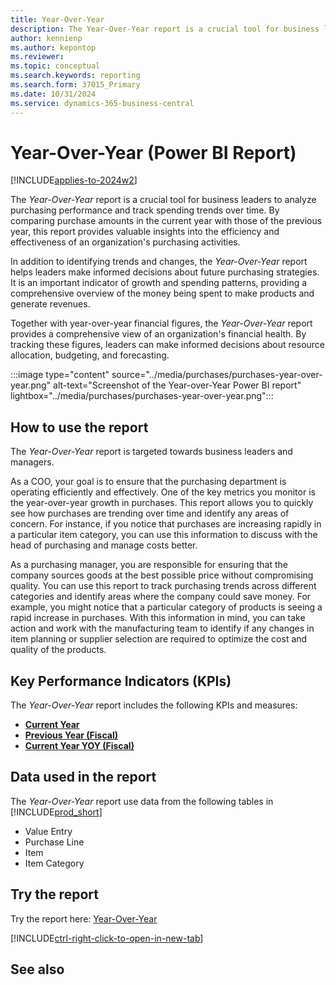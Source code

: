 ```yaml
---
title: Year-Over-Year
description: The Year-Over-Year report is a crucial tool for business leaders to analyze purchasing performance and track spending trends over time.
author: kennienp
ms.author: kepontop
ms.reviewer:
ms.topic: conceptual
ms.search.keywords: reporting
ms.search.form: 37015_Primary
ms.date: 10/31/2024
ms.service: dynamics-365-business-central
---
```


# Year-Over-Year (Power BI Report)

[!INCLUDE[applies-to-2024w2](includes/applies-to-2024w2.md)]

The *Year-Over-Year* report is a crucial tool for business leaders to analyze purchasing performance and track spending trends over time. By comparing purchase amounts in the current year with those of the previous year, this report provides valuable insights into the efficiency and effectiveness of an organization's purchasing activities.

In addition to identifying trends and changes, the *Year-Over-Year* report helps leaders make informed decisions about future purchasing strategies. It is an important indicator of growth and spending patterns, providing a comprehensive overview of the money being spent to make products and generate revenues.

Together with year-over-year financial figures, the *Year-Over-Year* report provides a comprehensive view of an organization's financial health. By tracking these figures, leaders can make informed decisions about resource allocation, budgeting, and forecasting.

:::image type="content" source="../media/purchases/purchases-year-over-year.png" alt-text="Screenshot of the Year-over-Year Power BI report" lightbox="../media/purchases/purchases-year-over-year.png":::

## How to use the report

The *Year-Over-Year* report is targeted towards business leaders and managers.

As a COO, your goal is to ensure that the purchasing department is operating efficiently and effectively. One of the key metrics you monitor is the year-over-year growth in purchases. This report allows you to quickly see how purchases are trending over time and identify any areas of concern. For instance, if you notice that purchases are increasing rapidly in a particular item category, you can use this information to discuss with the head of purchasing and manage costs better.

As a purchasing manager, you are responsible for ensuring that the company sources goods at the best possible price without compromising quality. You can use this report to track purchasing trends across different categories and identify areas where the company could save money. For example, you might notice that a particular category of products is seeing a rapid increase in purchases. With this information in mind, you can take action and work with the manufacturing team to identify if any changes in item planning or supplier selection are required to optimize the cost and quality of the products.

## Key Performance Indicators (KPIs)

The *Year-Over-Year* report includes the following KPIs and measures: 

- [**Current Year**](####)
- [**Previous Year (Fiscal)**](####)
- [**Current Year YOY (Fiscal)**](####)

## Data used in the report

The *Year-Over-Year* report use data from the following tables in [!INCLUDE[prod_short](../includes/prod_short.md)]

- Value Entry
- Purchase Line
- Item
- Item Category

## Try the report

Try the report here: [Year-Over-Year](https://businesscentral.dynamics.com?page=37015)

[!INCLUDE[ctrl-right-click-to-open-in-new-tab](../includes/ctrl-right-click-to-open-in-new-tab.md)]

## See also

